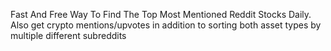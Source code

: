 Fast And Free Way To Find The Top Most Mentioned Reddit Stocks Daily.
Also get crypto mentions/upvotes in addition to sorting both asset types by multiple different subreddits
